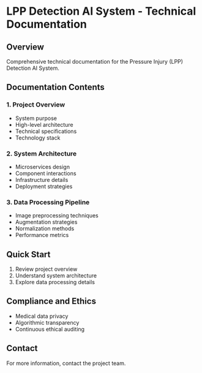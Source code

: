 # LPP Detection AI System - Technical Documentation

## Overview
Comprehensive technical documentation for the Pressure Injury (LPP) Detection AI System.

## Documentation Contents

### 1. Project Overview
- System purpose
- High-level architecture
- Technical specifications
- Technology stack

### 2. System Architecture
- Microservices design
- Component interactions
- Infrastructure details
- Deployment strategies

### 3. Data Processing Pipeline
- Image preprocessing techniques
- Augmentation strategies
- Normalization methods
- Performance metrics

## Quick Start
1. Review project overview
2. Understand system architecture
3. Explore data processing details

## Compliance and Ethics
- Medical data privacy
- Algorithmic transparency
- Continuous ethical auditing

## Contact
For more information, contact the project team.
